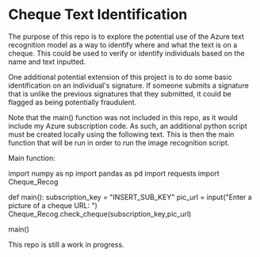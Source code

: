 # Cheque Text Identification 
 
 The purpose of this repo is to explore the potential use of the Azure text recognition model as a way to identify where and what the text is on a cheque. This could be used to verify or identify individuals based on the name and text inputted.
 
 One additional potential extension of this project is to do some basic identification on an individual's signature. If someone submits a signature that is unlike the previous signatures that they submitted, it could be flagged as being potentially fraudulent.
 
 Note that the main() function was not included in this repo, as it would include my Azure subscription code. As such, an additional python script must be created locally using the following text. This is then the main function that will be run in order to run the image recognition script.  
 
 Main function:

import numpy as np
import pandas as pd
import requests
import Cheque_Recog

def main():
    subscription_key = "INSERT_SUB_KEY"
    pic_url = input("Enter a picture of a cheque URL: ") 
    Cheque_Recog.check_cheque(subscription_key,pic_url)
    
main()
 
This repo is still a work in progress.
